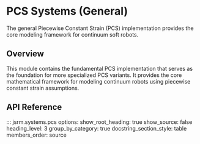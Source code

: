 # PCS Systems (General)

The general Piecewise Constant Strain (PCS) implementation provides the core modeling framework for continuum soft robots.

## Overview

This module contains the fundamental PCS implementation that serves as the foundation for more specialized PCS variants. It provides the core mathematical framework for modeling continuum robots using piecewise constant strain assumptions.

## API Reference

::: jsrm.systems.pcs
    options:
      show_root_heading: true
      show_source: false
      heading_level: 3
      group_by_category: true
      docstring_section_style: table
      members_order: source
